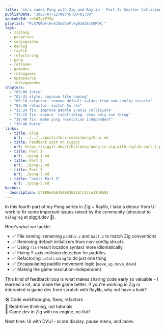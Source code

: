 ```yaml
---
title: 'shri codes Pong with Zig and Raylib - Part 4: Smarter Collisions & Cleaner Code'
publishDate: "2025-07-12T09:45:00+01:00"
youtubeId: rnOdZyiP7Bg
playlist: "PLX7QRDvlHn4J5uVbmVlkyDaGJ8utKR9K_"
tags:
  - ziglang
  - pongclone
  - codingvideo
  - devlog
  - raylib
  - refactoring
  - pong
  - retrodev
  - gamedev
  - retrogames
  - opensource
  - indiegamedev
chapters:
  - "00:00 Intro"
  - "03:41 style: improve file naming"
  - "06:10 refactor: remove default values from non-config structs"
  - "09:36 refactor: switch to rls"
  - "12:24 fix: improve paddle y-axis collisions"
  - "17:15 fix: ensure `isColliding` does only one thing"
  - "18:40 fix: make pong resolution independent"
  - "30:46 Outro"
links:
  - title: Blog
    url: ../../../posts/shri-codes/pong/5-ui.md
  - title: Feedback post on ziggit
    url: https://ziggit.dev/t/building-pong-in-zig-with-raylib-part-1-paddles-and-a-ball/10768/1
  - title: Part 1
    url: ./pong-1.md
  - title: Part 2
    url: ./pong-2.md
  - title: Part 3
    url: ./pong-3.md
  - title: "next: Part 5"
    url: ./pong-5.md
hashes:
  description: bf988edb6459883683bfc27ce12d9585
---
```


In this fourth part of my Pong series in Zig + Raylib, I take a detour from UI
work to fix some important issues raised by the community (shoutout to
`milogreg` at ziggit.dev 🙌).

Here’s what we tackle:

- ✅ File naming: renaming `paddle.z` and `ball.z` to match Zig conventions
- ✅ Removing default initializers from non-config structs
- ✅ Using `rls` (result location syntax) more idiomatically
- ✅ Fixing Y-axis collision detection for paddles
- ✅ Refactoring `isColliding` to do just one thing
- ✅ Encapsulating paddle movement logic (`move_up`, `move_down`)
- ✅ Making the game resolution-independent

This kind of feedback loop is what makes sharing code early so valuable - I
learned a lot, and made the game better. If you're working in Zig or interested
in game dev from scratch with Raylib, why not have a look?

🛠️ Code walkthroughs, fixes, refactors  
🧠 Real-time thinking, not tutorials  
👾 Game dev in Zig with no engine, no fluff

Next time: UI with DVUI - score display, pause menu, and more.
